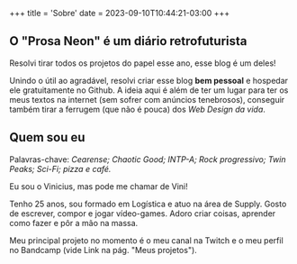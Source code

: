 +++
title = 'Sobre'
date = 2023-09-10T10:44:21-03:00
+++

## O "Prosa Neon" é um diário retrofuturista

Resolvi tirar todos os projetos do papel esse ano, esse blog é um deles!

Unindo o útil ao agradável, resolvi criar esse blog **bem pessoal** e hospedar ele gratuitamente no Github. A ideia aqui é além de ter um lugar para ter os meus textos na internet (sem sofrer com anúncios tenebrosos), conseguir também tirar a ferrugem (que não é pouca) dos *Web Design da vida*.

## Quem sou eu

Palavras-chave: *Cearense; Chaotic Good; INTP-A; Rock progressivo; Twin Peaks; Sci-Fi; pizza e café.*

Eu sou o Vinicius, mas pode me chamar de Vini!

Tenho 25 anos, sou formado em Logística e atuo na área de Supply. Gosto de escrever, compor e jogar vídeo-games. Adoro criar coisas, aprender como fazer e pôr a mão na massa.

Meu principal projeto no momento é o meu canal na Twitch e o meu perfil no Bandcamp (vide Link na pág. "Meus projetos").